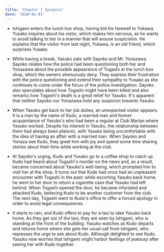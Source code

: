 ```yaml
---
title: 'Chapter 7 Synopsis'
date: '2020-01-01'
---
```


- Ishigami enters the lunch box shop, having bid his farewell to Yukawa. Yusako inquires about his vistor, which makes him nervous, as he wants to avoid talking to her in a manner that will arouse suspicision. He explains that the visitor from last night, Yukawa, is an old friend, which surprises Yusako.

- While having a break, Yasuko eats with Sayoko and Mr. Yonazawa. Sayoko relates how the police had been questioning both her and Yonazawa about the possible appearance of Togashi at the lunch box shop, which the owners strenuously deny. They express their frustration with the police questioning and extend their sympathy to Yusako as she continues to come under the focus of the police investigation. Sayoko also speculates about how Togashi might have been killed and also remarks how Togashi's death is a great relief for Yasuko. It's apparent that neither Sayoko nor Yonazawa hold any suspicion towards Yasuko.

- When Yasuko get back to her job duties, an unexpected visitor appears. It is a man by the name of Kudo, a married man and former acquaintance of Yasuko's who had been a regular at Club Marian where Yasuko worked. Despite his interest in Yasuko, the relationship between them had always been platonic, with Yasuko being uncomfortable with the idea of having an affair with a married man. When Sayoko and Yonaza see Kudo, they greet him with joy and spend some time sharing stories about their time while working at the club.

- At Sayoko's urging, Kudo and Yusako go to a coffee shop to catch up. Kudo had heard about Togashi's murder on the news and, as a result, became concerned about Yasuko's well-being, which prompted him to visit her at the shop. It turns out that Kudo had once had an unpleasant encounter with Togashi in the past: while escorting Yasuko back home, he went to her door to return a cigarette case that Yasuko had left behind. When Togashi opened the door, he became infuriated and attacked Kudo, believing Kudo to be another customer from the club. The next day, Togashi went to Kudo's office to offer a forced apology in order to avoid legal consequences.

- It starts to rain, and Kudo offers to pay for a taxi to take Yasuko back home. As they get out of the taxi, they are seen by Ishigami, who is standing at the front of the building. Yasuko watches as Kudo departs and returns home where she gets her usual call from Ishigami, who represses the urge to ask about Kudo. Although delighted to see Kudo, Yasuko now worries that Ishigami might harbor feelings of jealousy after seeing her with Kudo together.